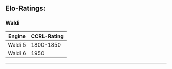 

## Elo-Ratings:


### Waldi

Engine  | CCRL-Rating
------------- | -------------
Waldi 5  | 1800-1850  
Waldi 6  | 1950




----
